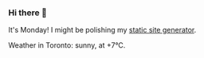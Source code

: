 ### Hi there :wave:

It's Monday! I might be polishing my [static site generator](https://github.com/bewuethr/pandoc-bash-blog).

Weather in Toronto: sunny, at +7°C.
